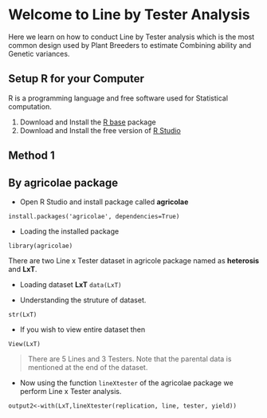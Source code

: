 # Welcome to Line by Tester Analysis 

  Here we learn on how to conduct Line by Tester analysis which is the most common design used by Plant Breeders to estimate Combining ability and Genetic variances. 

##  Setup R for your Computer

R is a programming language and free software used for Statistical computation. 
1. Download and Install the [R base](https://cloud.r-project.org/) package
2. Download and Install the free version of [R Studio](https://rstudio.com/products/rstudio/download/) 



## Method 1 
## By agricolae package 
- Open R Studio and install package called **agricolae** 

```install.packages('agricolae', dependencies=True)```

- Loading the installed package 

```library(agricolae)```

There are two Line x Tester dataset in agricole package named as **heterosis** and **LxT**. 

- Loading dataset **LxT**
```data(LxT)```

- Understanding the struture of dataset. 

```str(LxT)```

- If you wish to view entire dataset then

```View(LxT)```
> There are 5 Lines and 3 Testers. Note that the parental data is mentioned at the end of the dataset. 

- Now using the function `lineXtester` of the agricolae package we perform Line x Tester analysis. 

```output2<-with(LxT,lineXtester(replication, line, tester, yield))```












